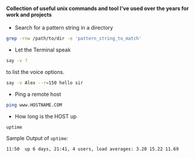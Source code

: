 #### Collection of useful unix commands and tool I've used over the years for work and projects

- Search for a pattern string in a directory

```bash
grep -rnw /path/to/dir -e 'pattern_string_to_match'
```

- Let the Terminal speak

```bash
say -v ?
```
 to list the voice options.
 
 ```bash
 say -v Alex --r=150 hello sir
 ```
 
 - Ping a remote host
 ```bash
 ping www.HOSTNAME.COM
 ```
 
 - How long is the HOST up
 ```
uptime
```

Sample Output of ```uptime```:

```11:50  up 6 days, 21:41, 4 users, load averages: 3.20 15.22 11.69```
